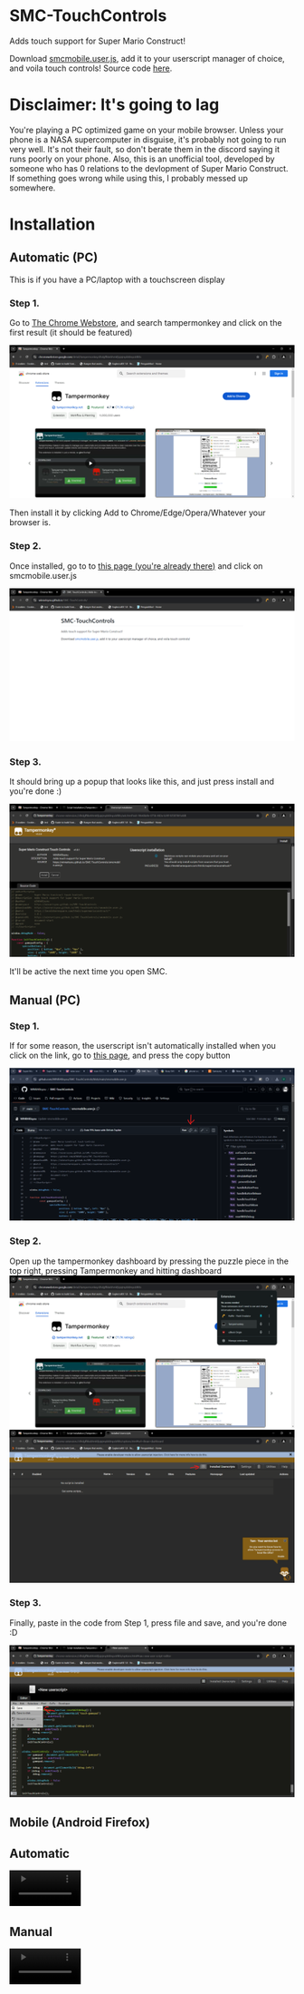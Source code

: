 # SMC-TouchControls
Adds touch support for Super Mario Construct!

Download [smcmobile.user.js](https://winrarisyou.github.io/SMC-TouchControls/smcmobile.user.js), add it to your userscript manager of choice, and voila touch controls! Source code [here](https://github.com/WINRARisyou/SMC-TouchControls).

# Disclaimer: It's going to lag
You're playing a PC optimized game on your mobile browser. Unless your phone is a NASA supercomputer in disguise, it's probably not going to run very well. It's not their fault, so don't berate them in the discord saying it runs poorly on your phone. Also, this is an unofficial tool, developed by someone who has 0 relations to the devlopment of Super Mario Construct. If something goes wrong while using this, I probably messed up somewhere.

# Installation
## Automatic (PC)
This is if you have a PC/laptop with a touchscreen display
### Step 1.
Go to [The Chrome Webstore](https://chromewebstore.google.com), and search tampermonkey and click on the first result (it should be featured)

![image](images/2a.png)

Then install it by clicking Add to Chrome/Edge/Opera/Whatever your browser is.

### Step 2.
Once installed, go to to [this page (you're already there)](https://winrarisyou.github.io/SMC-TouchControls) and click on smcmobile.user.js

![image](images/3a.png)

### Step 3.
It should bring up a popup that looks like this, and just press install and you're done :)

![image](images/4a.png)

It'll be active the next time you open SMC.

## Manual (PC)
### Step 1.
If for some reason, the userscript isn't automatically installed when you click on the link, go to [this page](https://github.com/WINRARisyou/SMC-TouchControls/blob/main/smcmobile.user.js), and press the copy button

![image](images/3m.png)

### Step 2.
Open up the tampermonkey dashboard by pressing the puzzle piece in the top right, pressing Tampermonkey and hitting dashboard
![image](images/1m.png)
![image](images/2m.png)

### Step 3.
Finally, paste in the code from Step 1, press file and save, and you're done :D

![image](images/4m.png)
## Mobile (Android Firefox)
## Automatic
<video controls width="25%" src="images/mobile-automatic.mp4" title="Title"></video>

## Manual
<video controls width="25%" src="images/mobile-manual.mp4" title="Title"></video>
